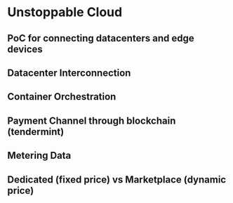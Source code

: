 # Unstoppable Cloud

## PoC for connecting datacenters and edge devices

## Datacenter Interconnection

## Container Orchestration

## Payment Channel through blockchain (tendermint)

## Metering Data

## Dedicated (fixed price) vs Marketplace (dynamic price)


